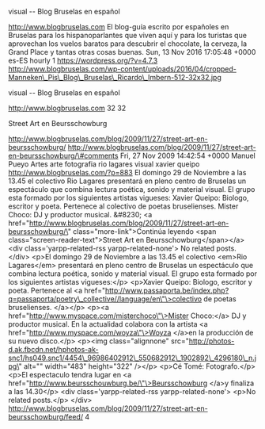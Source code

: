 visual -- Blog Bruselas en español

http://www.blogbruselas.com El blog-guía escrito por españoles en
Bruselas para los hispanoparlantes que viven aquí y para los turistas
que aprovechan los vuelos baratos para descubrir el chocolate, la
cerveza, la Grand Place y tantas otras cosas buenas. Sun, 13 Nov 2016
17:05:48 +0000 es-ES hourly 1 https://wordpress.org/?v=4.7.3
http://www.blogbruselas.com/wp-content/uploads/2016/04/cropped-Manneken\_Pis\_Blog\_Bruselas\_Ricardo\_Imbern-512-32x32.jpg

visual -- Blog Bruselas en español

http://www.blogbruselas.com 32 32

Street Art en Beursschowburg

http://www.blogbruselas.com/blog/2009/11/27/street-art-en-beursschowburg/
http://www.blogbruselas.com/blog/2009/11/27/street-art-en-beursschowburg/\#comments
Fri, 27 Nov 2009 14:42:54 +0000 Manuel Pueyo Artes arte fotografia rio
lagares visual xavier queipo http://www.blogbruselas.com/?p=883 El
domingo 29 de Noviembre a las 13.45 el colectivo Rio Lagares presentará
en pleno centro de Bruselas un espectáculo que combina lectura poética,
sonido y material visual. El grupo esta formado por los siguientes
artistas vigueses: Xavier Queipo: Biologo, escritor y poeta. Pertenece
al colectivo de poetas bruselienses. Mister Choco: DJ y productor
musical. &\#8230; \<a
href=\"http://www.blogbruselas.com/blog/2009/11/27/street-art-en-beursschowburg/\"
class=\"more-link\"\>Continúa leyendo \<span
class=\"screen-reader-text\"\>Street Art en
Beursschowburg\</span\>\</a\>\<div class=\'yarpp-related-rss
yarpp-related-none\'\> No related posts. \</div\> \<p\>El domingo 29 de
Noviembre a las 13.45 el colectivo \<em\>Rio Lagares\</em\> presentará
en pleno centro de Bruselas un espectáculo que combina lectura poética,
sonido y material visual. El grupo esta formado por los siguientes
artistas vigueses:\</p\> \<p\>Xavier Queipo: Biologo, escritor y poeta.
Pertenece al \<a
href=\"http://www.passaporta.be/index.php?q=passaporta/poetry\_collective//language/en\"\>colectivo
de poetas bruselienses. \</a\>\</p\> \<p\>\<a
href=\"http://www.myspace.com/misterchoco\"\>Mister Choco:\</a\> DJ y
productor musical. En la actualidad colabora con la artista \<a
href=\"http://www.myspace.com/woyza\"\>Woyza \</a\>en la producción de
su nuevo disco.\</p\> \<p\>\<img class=\"alignnone\"
src=\"http://photos-d.ak.fbcdn.net/hphotos-ak-snc1/hs049.snc1/4454\_96986402912\_550682912\_1902892\_4296180\_n.jpg\"
alt=\"\" width=\"483\" height=\"322\" /\>\</p\> \<p\>Cé Tomé:
Fotografo.\</p\> \<p\>El espectaculo tendra lugar en \<a
href=\"http://www.beursschouwburg.be/\"\>Beursschowburg \</a\>y finaliza
a las 14.30\</p\> \<div class=\'yarpp-related-rss yarpp-related-none\'\>
\<p\>No related posts.\</p\> \</div\>
http://www.blogbruselas.com/blog/2009/11/27/street-art-en-beursschowburg/feed/
4
